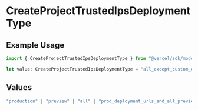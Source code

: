 # CreateProjectTrustedIpsDeploymentType

## Example Usage

```typescript
import { CreateProjectTrustedIpsDeploymentType } from "@vercel/sdk/models/createprojectop.js";

let value: CreateProjectTrustedIpsDeploymentType = "all_except_custom_domains";
```

## Values

```typescript
"production" | "preview" | "all" | "prod_deployment_urls_and_all_previews" | "all_except_custom_domains"
```